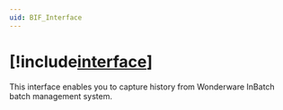 ```yaml
---
uid: BIF_Interface
---
```


# [!include[interface](../includes/product-long.md)] 

<!-- Customized for WonderWare -->

This interface enables you to capture history from Wonderware InBatch batch management system. 